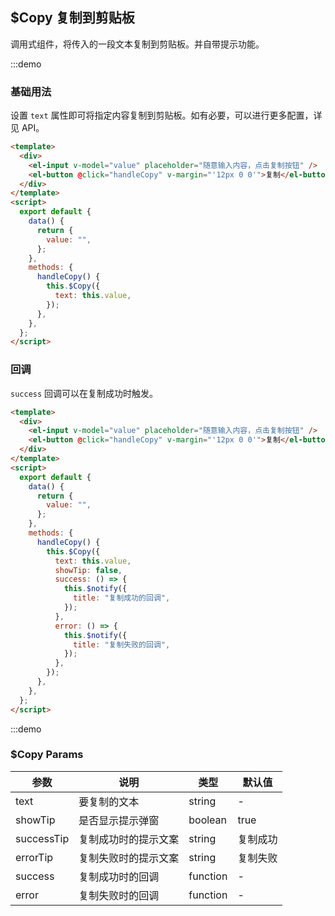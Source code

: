 ## \$Copy 复制到剪贴板

调用式组件，将传入的一段文本复制到剪贴板。并自带提示功能。

:::demo

### 基础用法

设置 `text` 属性即可将指定内容复制到剪贴板。如有必要，可以进行更多配置，详见 API。

```html
<template>
  <div>
    <el-input v-model="value" placeholder="随意输入内容，点击复制按钮" />
    <el-button @click="handleCopy" v-margin="'12px 0 0'">复制</el-button>
  </div>
</template>
<script>
  export default {
    data() {
      return {
        value: "",
      };
    },
    methods: {
      handleCopy() {
        this.$Copy({
          text: this.value,
        });
      },
    },
  };
</script>
```

### 回调

`success` 回调可以在复制成功时触发。

```html
<template>
  <div>
    <el-input v-model="value" placeholder="随意输入内容，点击复制按钮" />
    <el-button @click="handleCopy" v-margin="'12px 0 0'">复制</el-button>
  </div>
</template>
<script>
  export default {
    data() {
      return {
        value: "",
      };
    },
    methods: {
      handleCopy() {
        this.$Copy({
          text: this.value,
          showTip: false,
          success: () => {
            this.$notify({
              title: "复制成功的回调",
            });
          },
          error: () => {
            this.$notify({
              title: "复制失败的回调",
            });
          },
        });
      },
    },
  };
</script>
```

:::demo

### \$Copy Params

| 参数       | 说明                 | 类型     | 默认值   |
| ---------- | -------------------- | -------- | -------- |
| text       | 要复制的文本         | string   | -        |
| showTip    | 是否显示提示弹窗     | boolean  | true     |
| successTip | 复制成功时的提示文案 | string   | 复制成功 |
| errorTip   | 复制失败时的提示文案 | string   | 复制失败 |
| success    | 复制成功时的回调     | function | -        |
| error      | 复制失败时的回调     | function | -        |
